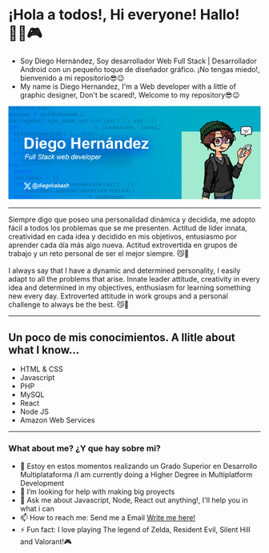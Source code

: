 # ¡Hola a todos!, Hi everyone! Hallo!  👨‍💻🎮

- Soy Diego Hernández, Soy desarrollador Web Full Stack | Desarrollador Android con un pequeño toque de diseñador gráfico. ¡No tengas miedo!, bienvenido a mi repositorio😎😉
- My name is Diego Hernandez, I'm a Web developer with a little of graphic designer, Don't be scared!, Welcome to my repository😎😉 

![imagen acerca de mi](banner.jpg "Banner de un poco sobre mi")

<hr/>
Siempre digo que poseo una personalidad dinámica y decidida, me adopto fácil a todos los problemas que se me presenten. Actitud de líder innata, creatividad en cada idea y decidido en mis objetivos, entusiasmo por aprender cada día más algo nueva. Actitud extrovertida en grupos de trabajo y un reto personal de ser el mejor siempre. 😼👊
<br/><br/>
I always say that I have a dynamic and determined personality, I easily adapt to all the problems that arise. Innate leader attitude, creativity in every idea and determined in my objectives, enthusiasm for learning something new every day. Extroverted attitude in work groups and a personal challenge to always be the best. 😼👊
<hr/>

## Un poco de mis conocimientos. A llitle about what I know...

- HTML & CSS
- Javascript
- PHP
- MySQL
- React
- Node JS
- Amazon Web Services
<hr/>

### What about me? ¿Y que hay sobre mi? 

- 🔭 Estoy en estos momentos realizando un Grado Superior en Desarrollo Multiplataforma /I  am currently doing a Higher Degree in Multiplatform Development
- 🤔 I’m looking for help with making big proyects 
- 💬 Ask me about Javascript, Node, React out anything!, I'll help you in what i can
- 📫 How to reach me: Send me a Email [Write me here!](mailto:diegohs1503@gmail.com)
- ⚡ Fun fact: I love playing The legend of Zelda, Resident Evil, Silent Hill and Valorant!🎮
  
